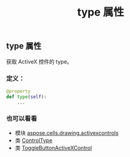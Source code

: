 ﻿---
title: type 属性
second_title: Aspose.Cells for Python via .NET API 参考文献
description:
type: docs
weight: 260
url: /zh/python-net/aspose.cells.drawing.activexcontrols/togglebuttonactivexcontrol/type/
is_root: false
---
## type 属性

获取 ActiveX 控件的 type。
### 定义：
```python
@property
def type(self):
    ...
```

### 也可以看看
* 模块 [aspose.cells.drawing.activexcontrols](../../)
* 类 [ControlType](/cells/zh/python-net/aspose.cells.drawing.activexcontrols/controltype)
* 类 [ToggleButtonActiveXControl](/cells/zh/python-net/aspose.cells.drawing.activexcontrols/togglebuttonactivexcontrol)
